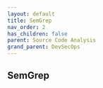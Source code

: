 ```yaml
---
layout: default
title: SemGrep
nav_order: 2
has_children: false
parent: Source Code Analysis
grand_parent: DevSecOps
---
```


## SemGrep
